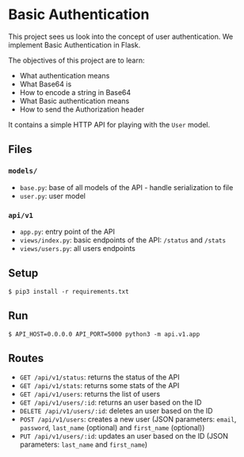 # Basic Authentication

This project sees us look into the concept of user authentication. We implement
Basic Authentication in Flask.

The objectives of this project are to learn:

- What authentication means
- What Base64 is
- How to encode a string in Base64
- What Basic authentication means
- How to send the Authorization header

It contains a simple HTTP API for playing with the `User` model.

## Files

### `models/`

- `base.py`: base of all models of the API - handle serialization to file
- `user.py`: user model

### `api/v1`

- `app.py`: entry point of the API
- `views/index.py`: basic endpoints of the API: `/status` and `/stats`
- `views/users.py`: all users endpoints

## Setup

```
$ pip3 install -r requirements.txt
```

## Run

```
$ API_HOST=0.0.0.0 API_PORT=5000 python3 -m api.v1.app
```

## Routes

- `GET /api/v1/status`: returns the status of the API
- `GET /api/v1/stats`: returns some stats of the API
- `GET /api/v1/users`: returns the list of users
- `GET /api/v1/users/:id`: returns an user based on the ID
- `DELETE /api/v1/users/:id`: deletes an user based on the ID
- `POST /api/v1/users`: creates a new user (JSON parameters: `email`,
  `password`, `last_name` (optional) and `first_name` (optional))
- `PUT /api/v1/users/:id`: updates an user based on the ID (JSON parameters:
  `last_name` and `first_name`)
